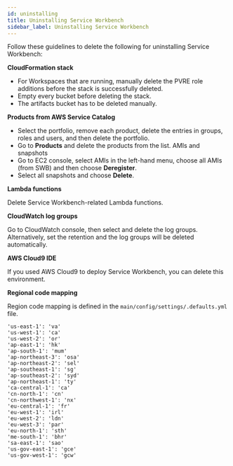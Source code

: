 ```yaml
---
id: uninstalling
title: Uninstalling Service Workbench
sidebar_label: Uninstalling Service Workbench
---
```


Follow these guidelines to delete the following for uninstalling Service Workbench:

**CloudFormation stack**
+ For Workspaces that are running, manually delete the PVRE role additions before the stack is successfully deleted.
+ Empty every bucket before deleting the stack.
+ The artifacts bucket has to be deleted manually.

**Products from AWS Service Catalog**

+ Select the portfolio, remove each product, delete the entries in groups, roles and users, and then delete the portfolio.
+ Go to **Products** and delete the products from the list.
AMIs and snapshots
+ Go to EC2 console, select AMIs in the left-hand menu, choose all AMIs (from SWB) and then choose **Deregister**.
+ Select all snapshots and choose **Delete**.

**Lambda functions**

Delete Service Workbench-related Lambda functions.

**CloudWatch log groups**

Go to CloudWatch console, then select and delete the log groups. Alternatively, set the retention and the log groups will be deleted automatically.

**AWS Cloud9 IDE**

If you used AWS Cloud9 to deploy Service Workbench, you can delete this environment.

**Regional code mapping**

Region code mapping is defined in the `main/config/settings/.defaults.yml` file.

```'us-east-2': 'oh'
'us-east-1': 'va'
'us-west-1': 'ca'
'us-west-2': 'or'
'ap-east-1': 'hk'
'ap-south-1': 'mum'
'ap-northeast-3': 'osa'
'ap-northeast-2': 'sel'
'ap-southeast-1': 'sg'
'ap-southeast-2': 'syd'
'ap-northeast-1': 'ty'
'ca-central-1': 'ca'
'cn-north-1': 'cn'
'cn-northwest-1': 'nx'
'eu-central-1': 'fr'
'eu-west-1': 'irl'
'eu-west-2': 'ldn'
'eu-west-3': 'par'
'eu-north-1': 'sth'
'me-south-1': 'bhr'
'sa-east-1': 'sao'
'us-gov-east-1': 'gce'
'us-gov-west-1': 'gcw'
```
